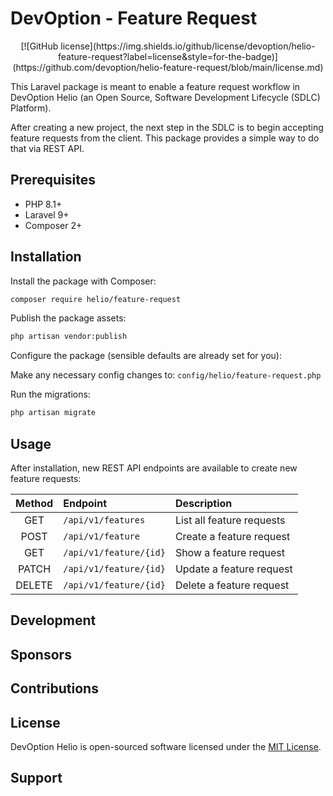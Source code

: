 # DevOption - Feature Request

<p align="center">
[![GitHub license](https://img.shields.io/github/license/devoption/helio-feature-request?label=license&style=for-the-badge)](https://github.com/devoption/helio-feature-request/blob/main/license.md)
</p>

This Laravel package is meant to enable a feature request workflow in DevOption
Helio (an Open Source, Software Development Lifecycle (SDLC) Platform).

After creating a new project, the next step in the SDLC is to begin accepting
feature requests from the client. This package provides a simple way to do that
via REST API.

## Prerequisites

- PHP 8.1+
- Laravel 9+
- Composer 2+

## Installation

Install the package with Composer:

```bash
composer require helio/feature-request
```

Publish the package assets:

```bash
php artisan vendor:publish
```

Configure the package (sensible defaults are already set for you):

Make any necessary config changes to: `config/helio/feature-request.php`

Run the migrations:

```bash
php artisan migrate
```

## Usage

After installation, new REST API endpoints are available to create new feature requests:

| Method | Endpoint               | Description               |
|:------:|:-----------------------|:--------------------------|
| GET    | `/api/v1/features`     | List all feature requests |
| POST   | `/api/v1/feature`      | Create a feature request  |
| GET    | `/api/v1/feature/{id}` | Show a feature request    |
| PATCH  | `/api/v1/feature/{id}` | Update a feature request  |
| DELETE | `/api/v1/feature/{id}` | Delete a feature request  |

## Development

## Sponsors

## Contributions

## License

DevOption Helio is open-sourced software licensed under the [MIT License](https://opensource.org/licenses/MIT).

## Support
